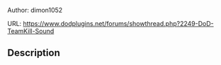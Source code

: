 Author: dimon1052

URL: https://www.dodplugins.net/forums/showthread.php?2249-DoD-TeamKill-Sound

## Description

